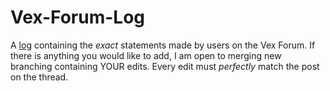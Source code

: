 # Vex-Forum-Log
A [log](https://github.com/920A/Vex-Forum-Log/tree/main/logs) containing the *exact* statements made by users on the Vex Forum. If there is anything you would like to add, I am open to merging new branching containing YOUR edits. Every edit must *perfectly* match the post on the thread.
